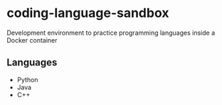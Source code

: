 # coding-language-sandbox

Development environment to practice programming languages inside a Docker container

## Languages
- Python
- Java
- C++
